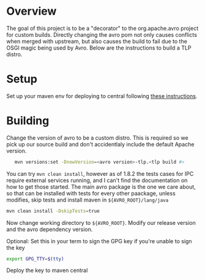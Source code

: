 # Overview

The goal of this project is to be a "decorator" to the org.apache.avro project for custom builds.
Directly changing the avro pom not only causes conflicts when merged with upstream, but also causes the build to fail
due to the OSGI magic being used by Avro.  Below are the instructions to build a TLP distro.

# Setup

Set up your maven env for deploying to central following [these instructions](http://central.sonatype.org/pages/apache-maven.html).

# Building

Change the version of avro to be a custom distro.  This is required so we pick up our source build and don't accidentlaly
include the default Apache version.

```bash
   mvn versions:set -DnewVersion=<avro version>-tlp.<tlp build #>
```

You can try `mvn clean install`, however as of 1.8.2 the tests cases for IPC require external services running, and I can't find
the documentation on how to get those started.  The main avro package is the one we care about, so that can be installed with tests
for every other paackage, unless modifies, skip tests and install maven in `${AVRO_ROOT}/lang/java`

```bash
mvn clean install -DskipTests=true
```
 
Now change working directory to `${AVRO_ROOT}`.  Modify our release version and the avro dependency version.

Optional: Set this in your term to sign the GPG key if you're unable to sign the key

```bash
export GPG_TTY=$(tty)
```

Deploy the key to maven central


 
